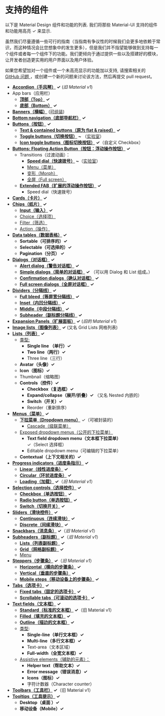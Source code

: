 # 支持的组件

<p class="description">以下是 Material Design 组件和功能的列表. 我们将那些 Material-UI 支持的组件和功能用高亮 ✓ 来显示.</p>

虽然我们尽量遵循一些可行的指南（当指南有争议性的时候我们会更多地依赖于常识，而这种情况会比您想象中的发生更多），但是我们并不指望能够做到支持每一个组件或者每一个组件下的功能。我们更倾向于通过提供一些以及搭建好的模块，让开发者创造更实用的用户界面以及用户体验。

如果您希望加对一个组件或一个未高亮显示的功能加以支持, 请搜索相关的 [GitHub 问题 ](https://github.com/mui-org/material-ui/issues)，或创建一个新的问题来讨论该方法，然后再提交 pull request。

- **[ Accordion（手风琴）](https://material.io/archive/guidelines/components/expansion-panels.html) ✓** (*旧 Material v1*)
- App bars（应用栏） 
  - **[顶部（Top）](https://material.io/design/components/app-bars-top.html) ✓**
  - **[底部（Bottom）](https://material.io/design/components/app-bars-bottom.html) ✓**
- **[Banners（横幅）](https://material.io/design/components/banners.html)** ([可组装](https://medium.com/material-ui/introducing-material-ui-design-system-93e921beb8df))
- **[Bottom navigation（底部导航栏）](https://material.io/design/components/bottom-navigation.html) ✓**
- **[Buttons（按钮）](https://material.io/design/components/buttons.html) ✓** 
  - **[Text & contained buttons（原为 flat & raised）](https://material.io/design/components/buttons.html) ✓**
  - **[Toggle buttons（切换按钮）](https://material.io/design/components/buttons.html#buttons-toggle-buttons) ~** （[实验室](/components/about-the-lab/)）
  - **[Icon toggle buttons（图标切换按钮）](https://material.io/design/components/buttons.html#toggle-button) ✓**（自定义 Checkbox）
- **[Buttons: Floating Action Button（按钮：浮动操作按钮）](https://material.io/design/components/buttons-floating-action-button.html) ✓** 
  - Transitions（过渡动画）： 
    - **[Speed dial（快速拨号）](https://material.io/design/components/buttons-floating-action-button.html#types-of-transitions) ~**（[实验室](/components/about-the-lab/)）
    - [Menu（菜单）](https://material.io/design/components/buttons-floating-action-button.html#types-of-transitions)
    - [变形（Morph）](https://material.io/design/components/buttons-floating-action-button.html#types-of-transitions)
    - [全屏（Full screen）](https://material.io/design/components/buttons-floating-action-button.html#types-of-transitions)
  - **[Extended FAB（扩展的浮动操作按钮）](https://material.io/design/components/buttons-floating-action-button.html#extended-fab) ✓** 
    - Speed dial（快速拨号）
- **[Cards（卡片）](https://material.io/design/components/cards.html) ✓**
- **[Chips（纸片）](https://material.io/design/components/chips.html) ✓** 
  - **[Input（输入）](https://material.io/design/components/chips.html#input-chips) ✓**
  - [Choice（选择项）](https://material.io/design/components/chips.html#choice-chips)
  - [Filter（筛选）](https://material.io/design/components/chips.html#filter-chips)
  - [Action（操作）](https://material.io/design/components/chips.html#action-chips)
- **[Data tables（数据表格）](https://material.io/design/components/data-tables.html) ✓** 
  - **Sortable（可排序的）✓**
  - **Selectable（可选择的）✓**
  - **Pagination（分页） ✓**
- **[Dialogs（对话框）](https://material.io/design/components/dialogs.html) ✓** 
  - **[Alert dialog（警告对话框）](https://material.io/design/components/dialogs.html#alert-dialog) ✓**
  - **[Simple dialogs（简单的对话框）](https://material.io/design/components/dialogs.html#simple-dialog) ✓** （可以用 Dialog 和 List 组成。）
  - **[Confirmation dialogs（确认对话框）](https://material.io/design/components/dialogs.html#confirmation-dialog) ✓**
  - **[Full screen dialogs（全屏对话框）](https://material.io/design/components/dialogs.html#full-screen-dialog) ✓**
- **[Dividers（分隔线）](https://material.io/design/components/dividers.html) ✓** 
  - **[Full bleed（等屏宽分隔线）](https://material.io/design/components/dividers.html#types) ✓**
  - **[Inset（内凹分隔线）](https://material.io/design/components/dividers.html#types) ✓**
  - **[Middle（中段分隔线）](https://material.io/design/components/dividers.html#types) ✓**
  - **[Subheader（副标题分隔线）](https://material.io/design/components/dividers.html#types) ✓**
- **[Expansion Panels（扩展面板）](https://material.io/archive/guidelines/components/expansion-panels.html) ✓** (*旧的 Material v1*)
- **[Image lists（图像列表）](https://material.io/design/components/image-lists.html) ✓** (又名 Grid Lists 网格列表)
- **[Lists（列表）](https://material.io/design/components/lists.html) ✓** 
  - [类型:](https://material.io/design/components/lists.html#types) 
    - **Single line （单行）✓**
    - **Two line（两行）✓**
    - Three line（三行）
  - **Avatar（头像）✓**
  - **Icon（图标）✓**
  - Thumbnail（缩略图）
  - **Controls（控件）✓** 
    - **Checkbox（复选框）✓**
    - **Expand/collapse（展开/折叠）✓** （又名 Nested 内嵌的）
    - **Switch（开关）✓**
    - Reorder（重新排序）
- **[Menus（菜单）](https://material.io/design/components/menus.html) ✓** 
  - **[下拉菜单（Dropdown menu）](https://material.io/design/components/menus.html#dropdown-menu)** ✓（可被封装的） 
    - [Cascade（级联菜单）](https://material.io/design/components/menus.html#dropdown-menu)
  - [Exposed dropdown menus（公开的下拉菜单）](https://material.io/design/components/menus.html#exposed-dropdown-menu) 
    - **Text field dropdown menu（文本框下拉菜单）** ✓（Select 选择框）
    - Editable dropdown menu（可编辑的下拉菜单）
  - **Contextual（上下文相关的）✓**
- **[Progress indicators（进度条指示）](https://material.io/design/components/progress-indicators.html) ✓** 
  - **[Linear（线性进度条）](https://material.io/design/components/progress-indicators.html#linear-progress-indicators) ✓**
  - **[Circular（环状进度条）](https://material.io/design/components/progress-indicators.html#circular-progress-indicators) ✓**
  - **[Loading（加载）](https://material.io/archive/guidelines/components/progress-activity.html) ✓**（*旧 Material v1*）
- **[Selection controls（选择控件）](https://material.io/design/components/selection-controls.html) ✓** 
  - **[Checkbox（单选按钮）](https://material.io/design/components/selection-controls.html#checkboxes) ✓**
  - **[Radio button（单选按钮）](https://material.io/design/components/selection-controls.html#radio-buttons) ✓**
  - **[Switch（切换开关）](https://material.io/design/components/selection-controls.html#switches) ✓**
- **[Sliders（滑块控件）](https://material.io/design/components/sliders.html) ✓** 
  - **[Continuous（连续滑块）](https://material.io/design/components/sliders.html#continuous-slider) ✓**
  - **[Discrete（间续滑块）](https://material.io/design/components/sliders.html#discrete-slider) ✓**
- **[Snackbars（消息条）](https://material.io/design/components/snackbars.html) ✓**（*旧 Material v1*）
- **[Subheaders（副标题）](https://material.io/archive/guidelines/components/subheaders.html) ✓**（*旧 Material v1*） 
  - **[Lists（列表副标题）](https://material.io/archive/guidelines/components/subheaders.html#subheaders-list-subheaders) ✓**
  - **[ Grid（网格副标题）](https://material.io/archive/guidelines/components/subheaders.html#subheaders-list-subheaders) ✓**
  - [Menu](https://material.io/archive/guidelines/components/subheaders.html#subheaders-list-subheaders)
- **[Steppers（步骤条）](https://material.io/archive/guidelines/components/steppers.html) ✓**（*旧 Material v1*） 
  - **[Horizontal（横向的步骤条）](https://material.io/archive/guidelines/components/steppers.html#steppers-types-of-steppers) ✓**
  - **[Vertical（垂直的步骤条）](https://material.io/archive/guidelines/components/steppers.html#steppers-types-of-steppers) ✓**
  - **[Mobile steps（移动设备上的步骤条）](https://material.io/archive/guidelines/components/steppers.html#steppers-types-of-steps) ✓**
- **[Tabs（选项卡）](https://material.io/design/components/tabs.html) ✓** 
  - **[Fixed tabs（固定的选项卡）](https://material.io/design/components/tabs.html#fixed-tabs) ✓**
  - **[Scrollable tabs（可滚动的选项卡）](https://material.io/design/components/tabs.html#scrollable-tabs) ✓**
- **[Text fields（文本框）](https://material.io/design/components/text-fields.html) ✓** 
  - **[Standard（标准的文本框）](https://material.io/archive/guidelines/components/text-fields.html) ✓**（旧 Material v1）
  - **[Filled（填充的文本框）](https://material.io/design/components/text-fields.html#filled-text-field) ✓**
  - **[Outline（描边的文本框）](https://material.io/design/components/text-fields.html#outlined-text-field) ✓**
  - [类型](https://material.io/design/components/text-fields.html#input-types): 
    - **Single-line（单行文本框）✓**
    - **Multi-line（多行文本框）✓**
    - Text-area（文本区域）
    - **Full-width（全宽文本框）✓**
  - [Assistive elements（辅助的元素）：](https://material.io/design/components/text-fields.html#anatomy) 
    - **Helper text（帮助文本）✓**
    - **Error message（错误消息）✓**
    - **Icons（图标）✓**
    - 字符计数器（Character counter）
- **[Toolbars（工具栏）](https://material.io/archive/guidelines/components/toolbars.html) ✓**（旧 Material v1）
- **[Tooltips（工具提示）](https://material.io/design/components/tooltips.html) ✓** 
  - **Desktop（桌面 ）✓**
  - **移动设备（Mobile）✓**